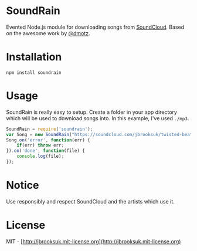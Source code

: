 # SoundRain
Evented Node.js module for downloading songs from [SoundCloud](http://soundcloud.com). Based on the awesome work by [@dmotz](https://github.com/dmotz/soundscrape).

# Installation
`npm install soundrain`

# Usage
SoundRain is really easy to setup. Create a folder in your app directory which will be used to download songs into. In this example, I've used `./mp3`.

```js
SoundRain = require('soundrain');
var Song = new SoundRain("https://soundcloud.com/jbrooksuk/twisted-beat-sample-at", './mp3');
Song.on('error', function(err) {
	if(err) throw err;
}).on('done', function(file) {
	console.log(file);
});
```

# Notice
Use responsibly and respect SoundCloud and the artists which use it.

# License
MIT - [http://jbrooksuk.mit-license.org](http://jbrooksuk.mit-license.org)
